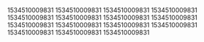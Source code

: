 1534510009831
1534510009831
1534510009831
1534510009831
1534510009831
1534510009831
1534510009831
1534510009831
1534510009831
1534510009831
1534510009831
1534510009831
1534510009831
1534510009831
1534510009831